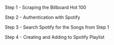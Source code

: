 Step 1 - Scraping the Billboard Hot 100

Step 2 - Authentication with Spotify

Step 3 - Search Spotify for the Songs from Step 1

Step 4 - Creating and Adding to Spotify Playlist

